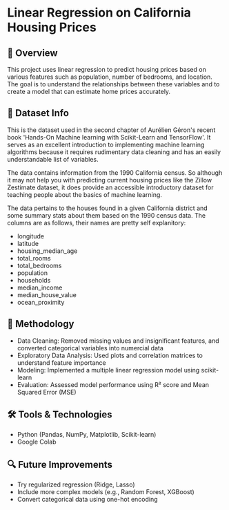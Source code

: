 # Linear Regression on California Housing Prices
## 📌 Overview
This project uses linear regression to predict housing prices based on various features such as population, number of bedrooms, and location. The goal is to understand the relationships between these variables and to create a model that can estimate home prices accurately.


## 📑 Dataset Info
This is the dataset used in the second chapter of Aurélien Géron's recent book 'Hands-On Machine learning with Scikit-Learn and TensorFlow'. It serves as an excellent introduction to implementing machine learning algorithms because it requires rudimentary data cleaning and has an easily understandable list of variables.

The data contains information from the 1990 California census. So although it may not help you with predicting current housing prices like the Zillow Zestimate dataset, it does provide an accessible introductory dataset for teaching people about the basics of machine learning.

The data pertains to the houses found in a given California district and some summary stats about them based on the 1990 census data. The columns are as follows, their names are pretty self explanitory:
- longitude
- latitude
- housing_median_age
- total_rooms
- total_bedrooms
- population
- households
- median_income
- median_house_value
- ocean_proximity


## 🧠 Methodology
- Data Cleaning: Removed missing values and insignificant features, and converted categorical variables into numercial data
- Exploratory Data Analysis: Used plots and correlation matrices to understand feature importance
- Modeling: Implemented a multiple linear regression model using scikit-learn
- Evaluation: Assessed model performance using R² score and Mean Squared Error (MSE)

## 🛠 Tools & Technologies
- Python (Pandas, NumPy, Matplotlib, Scikit-learn)
- Google Colab

## 🔍 Future Improvements
- Try regularized regression (Ridge, Lasso)
- Include more complex models (e.g., Random Forest, XGBoost)
- Convert categorical data using one-hot encoding

